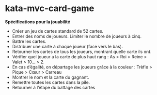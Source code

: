 # kata-mvc-card-game

**Spécifications pour la jouabilité** 
- Créer un jeu de cartes standard de 52 cartes.
- Entrer des noms de joueurs. Limiter le nombre de joueurs à cinq.
- Battre les cartes.
- Distribuer une carte à chaque joueur (face vers le bas).
- Retourner les cartes de tous les joueurs, montrant quelle carte ils ont.
- Vérifier quel joueur a la carte de plus haut rang : As > Roi > Reine > Valet > 10… > 2.
- En cas d’égalité, on départage les joueurs grâce à la couleur : Trèfle > Pique > Cœur > Carreau
- Montrer le nom et la carte du gagnant.
- Remettre toutes les cartes dans la pile.
- Retourner à l’étape du battage des cartes